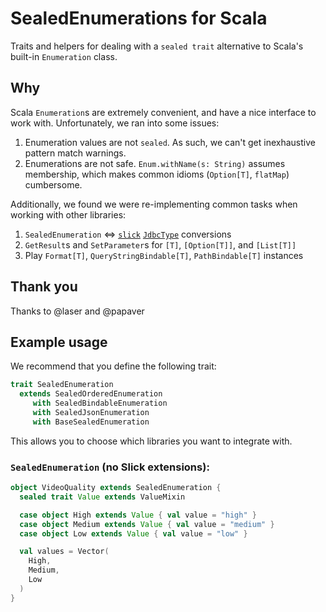 SealedEnumerations for Scala
============================

Traits and helpers for dealing with a `sealed trait` alternative to Scala's built-in `Enumeration` class.

Why
---

Scala `Enumeration`s are extremely convenient, and have a nice interface to work with. Unfortunately, we ran into some issues:

1. Enumeration values are not `sealed`. As such, we can't get inexhaustive pattern match warnings.
1. Enumerations are not safe. `Enum.withName(s: String)` assumes membership, which makes common idioms (`Option[T]`, `flatMap`) cumbersome.

Additionally, we found we were re-implementing common tasks when working with other libraries:

1. `SealedEnumeration` <=> [`slick`](https://github.com/slick/slick) [`JdbcType`](https://github.com/slick/slick/blob/master/slick/src/main/scala/slick/jdbc/JdbcType.scala) conversions
1. `GetResult`s and `SetParameter`s for `[T]`, `[Option[T]]`, and `[List[T]]`
1. Play `Format[T]`, `QueryStringBindable[T]`, `PathBindable[T]` instances

Thank you
---------

Thanks to @laser and @papaver

Example usage
-------------

We recommend that you define the following trait:

```scala
trait SealedEnumeration
  extends SealedOrderedEnumeration
     with SealedBindableEnumeration
     with SealedJsonEnumeration
     with BaseSealedEnumeration
```

This allows you to choose which libraries you want to integrate with.

### `SealedEnumeration` (no Slick extensions):

```scala
object VideoQuality extends SealedEnumeration {
  sealed trait Value extends ValueMixin

  case object High extends Value { val value = "high" }
  case object Medium extends Value { val value = "medium" }
  case object Low extends Value { val value = "low" }

  val values = Vector(
    High,
    Medium,
    Low
  )
}
```
